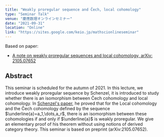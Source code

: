 ```yaml
---
title: "Weakly proregular sequence and Čech, local cohomology"
type: "Seminar Talk"
venue: "慶應数理オンラインセミナー"
date: "2021-09-31"
location: "Online"
link: "https://sites.google.com/keio.jp/mathscionlineseminar" 
---
```


Based on paper:
- [A note on weakly proregular sequences and local cohomology, arXiv: 2105.07652](https://arxiv.org/abs/2105.07652)

## Abstract
This seminar is scheduled for the autumn of 2021. In this lecture, we introduce weakly proregular sequence by Schenzel, it is introduced to study whether there is an isomorphism between Čech cohomology and local cohomology. In [Schenzel's paper](https://www.mscand.dk/article/view/14399), he proved that for the Local cohomology and the Čech cohomology defined by the sequence $\underline{a}=a_1,\dots,a_r$, there is an isomorphism between these cohomologies if and only if $\underline{a}$ is weakly proregular. We give an elementary proof of his theorem without using notions of derived category theory. This seminar is based on preprint (arXiv:2105.07652).

<!---
## Links
Dummy
-->
